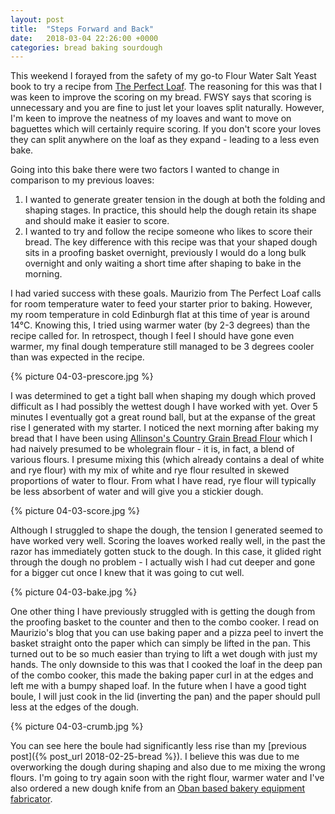 ```yaml
---
layout: post
title:  "Steps Forward and Back"
date:   2018-03-04 22:26:00 +0000
categories: bread baking sourdough
---
```


This weekend I forayed from the safety of my go-to Flour Water Salt Yeast book to try a recipe from [The Perfect Loaf](https://www.theperfectloaf.com). The reasoning for this was that I was keen to improve the scoring on my bread. FWSY says that scoring is unnecessary and you are fine to just let your loaves split naturally. However, I'm keen to improve the neatness of my loaves and want to move on baguettes which will certainly require scoring. If you don't score your loves they can split anywhere on the loaf as they expand - leading to a less even bake. 

Going into this bake there were two factors I wanted to change in comparison to my previous loaves:

1. I wanted to generate greater tension in the dough at both the folding and shaping stages. In practice, this should help the dough retain its shape and should make it easier to score.
2. I wanted to try and follow the recipe someone who likes to score their bread. The key difference with this recipe was that your shaped dough sits in a proofing basket overnight, previously I would do a long bulk overnight and only waiting a short time after shaping to bake in the morning.


I had varied success with these goals. Maurizio from The Perfect Loaf calls for room temperature water to feed your starter prior to baking. However, my room temperature in cold Edinburgh flat at this time of year is around 14℃. Knowing this, I tried using warmer water (by 2-3 degrees) than the recipe called for. In retrospect, though I feel I should have gone even warmer, my final dough temperature still managed to be 3 degrees cooler than was expected in the recipe.

{% picture 04-03-prescore.jpg %}

I was determined to get a tight ball when shaping my dough which proved difficult as I had possibly the wettest dough I have worked with yet. Over 5 minutes I eventually got a great round ball, but at the expanse of the great rise I generated with my starter. I noticed the next morning after baking my bread that I have been using [Allinson's Country Grain Bread Flour](https://allinsonflour.co.uk/products/country-grain) which I had naively presumed to be wholegrain flour - it is, in fact, a blend of various flours. I presume mixing this (which already contains a deal of white and rye flour) with my mix of white and rye flour resulted in skewed proportions of water to flour. From what I have read, rye flour will typically be less absorbent of water and will give you a stickier dough.


{% picture 04-03-score.jpg %}

Although I struggled to shape the dough, the tension I generated seemed to have worked very well. Scoring the loaves worked really well, in the past the razor has immediately gotten stuck to the dough. In this case, it glided right through the dough no problem - I actually wish I had cut deeper and gone for a bigger cut once I knew that it was going to cut well.


{% picture 04-03-bake.jpg %}

One other thing I have previously struggled with is getting the dough from the proofing basket to the counter and then to the combo cooker. I read on Maurizio's blog that you can use baking paper and a pizza peel to invert the basket straight onto the paper which can simply be lifted in the pan. This turned out to be so much easier than trying to lift a wet dough with just my hands. The only downside to this was that I cooked the loaf in the deep pan of the combo cooker, this made the baking paper curl in at the edges and left me with a bumpy shaped loaf. In the future when I have a good tight boule, I will just cook in the lid (inverting the pan) and the paper should pull less at the edges of the dough.

{% picture 04-03-crumb.jpg %}

You can see here the boule had significantly less rise than my [previous post]({% post_url 2018-02-25-bread %}). I believe this was due to me overworking the dough during shaping and also due to me mixing the wrong flours. I'm going to try again soon with the right flour, warmer water and I've also ordered a new dough knife from an [Oban based bakery equipment fabricator](https://www.instagram.com/explore/tags/campbellsdoughknife/).
